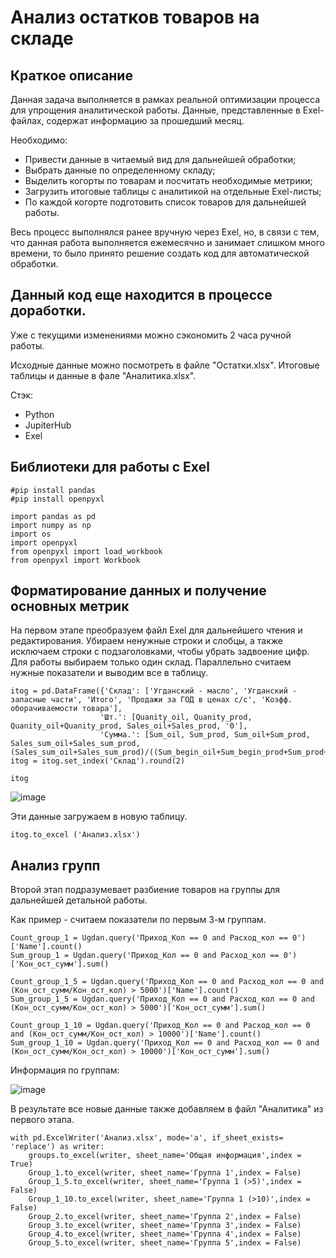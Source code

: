 # Анализ остатков товаров на складе

## Краткое описание
Данная задача выполняется в рамках реальной оптимизации процесса для упрощения аналитической работы. Данные, представленные в Exel-файлах, содержат информацию за прошедший месяц.

Необходимо:
- Привести данные в читаемый вид для дальнейшей обработки;
- Выбрать данные по определенному складу;
- Выделить когорты по товарам и посчитать необходимые метрики;
- Загрузить итоговые таблицы с аналитикой на отдельные Exel-листы;
- По каждой когорте подготовить список товаров для дальнейшей работы.

Весь процесс выполнялся ранее вручную через Exel, но, в связи с тем, что данная работа выполняется ежемесячно и занимает слишком много времени, то было принято решение создать код для автоматической обработки.

## Данный код еще находится в процессе доработки. 
Уже с текущими изменениями можно сэкономить 2 часа ручной работы.

Исходные данные можно посмотреть в файле "Остатки.xlsx". Итоговые таблицы и данные в фале "Аналитика.xlsx".

Стэк:

- Python
- JupiterHub
- Exel

## Библиотеки для работы с Exel

```
#pip install pandas
#pip install openpyxl

import pandas as pd
import numpy as np
import os
import openpyxl
from openpyxl import load_workbook
from openpyxl import Workbook
```

## Форматирование данных и получение основных метрик

На первом этапе преобразуем файл Exel для дальнейшего чтения и редактирования. Убираем ненужные строки и слобцы, а также исключаем строки с подзаголовками, чтобы убрать задвоение цифр.
Для работы выбираем только один склад. Параллельно считаем нужные показатели и выводим все в таблицу.

```
itog = pd.DataFrame({'Склад': ['Угданский - масло', 'Угданский - запасные части', 'Итого', 'Продажи за ГОД в ценах с/с', 'Коэфф. оборачиваемости товара'], 
                    'Шт.': [Quanity_oil, Quanity_prod, Quanity_oil+Quanity_prod, Sales_oil+Sales_prod, '0'], 
                    'Сумма.': [Sum_oil, Sum_prod, Sum_oil+Sum_prod, Sales_sum_oil+Sales_sum_prod, (Sales_sum_oil+Sales_sum_prod)/((Sum_begin_oil+Sum_begin_prod+Sum_prod+Sum_oil)/2)]})
itog = itog.set_index('Склад').round(2)

itog
```
![image](https://user-images.githubusercontent.com/100629361/230099732-06dce5d6-a8a3-4e2b-85be-92a2efccc856.png)

Эти данные загружаем в новую таблицу.
```
itog.to_excel ('Анализ.xlsx')
```

## Анализ групп

Второй этап подразумевает разбиение товаров на группы для дальнейшей детальной работы.

Как пример - считаем показатели по первым 3-м группам.
```
Count_group_1 = Ugdan.query('Приход_Кол == 0 and Расход_кол == 0')['Name'].count()
Sum_group_1 = Ugdan.query('Приход_Кол == 0 and Расход_кол == 0')['Кон_ост_сумм'].sum()

Count_group_1_5 = Ugdan.query('Приход_Кол == 0 and Расход_кол == 0 and (Кон_ост_сумм/Кон_ост_кол) > 5000')['Name'].count()
Sum_group_1_5 = Ugdan.query('Приход_Кол == 0 and Расход_кол == 0 and (Кон_ост_сумм/Кон_ост_кол) > 5000')['Кон_ост_сумм'].sum()

Count_group_1_10 = Ugdan.query('Приход_Кол == 0 and Расход_кол == 0 and (Кон_ост_сумм/Кон_ост_кол) > 10000')['Name'].count()
Sum_group_1_10 = Ugdan.query('Приход_Кол == 0 and Расход_кол == 0 and (Кон_ост_сумм/Кон_ост_кол) > 10000')['Кон_ост_сумм'].sum()
```
Информация по группам:

![image](https://user-images.githubusercontent.com/100629361/230100594-7077a15d-0271-467f-ac62-cb97b77609b7.png)

В результате все новые данные также добавляем в файл "Аналитика" из первого этапа.

```
with pd.ExcelWriter('Анализ.xlsx', mode='a', if_sheet_exists= 'replace') as writer:  
    groups.to_excel(writer, sheet_name='Общая информация',index = True)
    Group_1.to_excel(writer, sheet_name='Группа 1',index = False)
    Group_1_5.to_excel(writer, sheet_name='Группа 1 (>5)',index = False)
    Group_1_10.to_excel(writer, sheet_name='Группа 1 (>10)',index = False)
    Group_2.to_excel(writer, sheet_name='Группа 2',index = False)
    Group_3.to_excel(writer, sheet_name='Группа 3',index = False)
    Group_4.to_excel(writer, sheet_name='Группа 4',index = False)
    Group_5.to_excel(writer, sheet_name='Группа 5',index = False)
```

